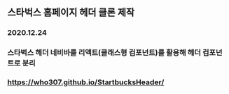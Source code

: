 ## 스타벅스 홈페이지 헤더 클론 제작
### 2020.12.24
### 스타벅스 헤더 네비바를 리액트(클래스형 컴포넌트)를 활용해 헤더 컴포넌트로 분리
### https://who307.github.io/StartbucksHeader/
